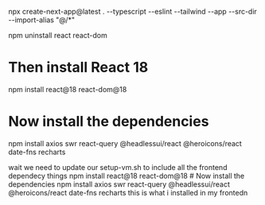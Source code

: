 npx create-next-app@latest . --typescript --eslint --tailwind --app --src-dir --import-alias "@/*"

npm uninstall react react-dom

# Then install React 18
npm install react@18 react-dom@18

# Now install the dependencies
npm install axios swr react-query @headlessui/react @heroicons/react date-fns recharts


wait we need to update our setup-vm.sh to include all the frontend dependecy things npm install react@18 react-dom@18  # Now install the dependencies npm install axios swr react-query @headlessui/react @heroicons/react date-fns recharts  this is what i installed in my frontedn 